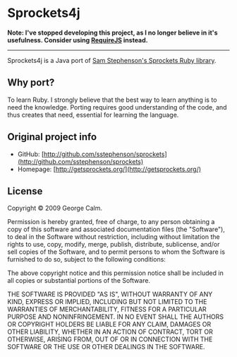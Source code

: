 Sprockets4j
===========

**Note: I've stopped developing this project, as I no longer believe in it's usefulness. Consider using [RequireJS](http://requirejs.org/) instead.**



----

Sprockets4j is a Java port of [Sam Stephenson's Sprockets Ruby library](http://github.com/sstephenson/sprockets). 

## Why port?

To learn Ruby. I strongly believe that the best way to learn anything is to need the knowledge. Porting requires good understanding of the code, and thus creates that need, essential for learning the language.


## Original project info


*  GitHub: [http://github.com/sstephenson/sprockets](http://github.com/sstephenson/sprockets)
*  Homepage: [http://getsprockets.org/](http://getsprockets.org/)


## License

Copyright &copy; 2009 George Calm.

Permission is hereby granted, free of charge, to any person obtaining a copy of this software and associated documentation files (the "Software"), to deal in the Software without restriction, including without limitation the rights to use, copy, modify, merge, publish, distribute, sublicense, and/or sell copies of the Software, and to permit persons to whom the Software is furnished to do so, subject to the following conditions:

The above copyright notice and this permission notice shall be included in all copies or substantial portions of the Software.

THE SOFTWARE IS PROVIDED "AS IS", WITHOUT WARRANTY OF ANY KIND, EXPRESS OR IMPLIED, INCLUDING BUT NOT LIMITED TO THE WARRANTIES OF MERCHANTABILITY, FITNESS FOR A PARTICULAR PURPOSE AND NONINFRINGEMENT. IN NO EVENT SHALL THE AUTHORS OR COPYRIGHT HOLDERS BE LIABLE FOR ANY CLAIM, DAMAGES OR OTHER LIABILITY, WHETHER IN AN ACTION OF CONTRACT, TORT OR OTHERWISE, ARISING FROM, OUT OF OR IN CONNECTION WITH THE SOFTWARE OR THE USE OR OTHER DEALINGS IN THE SOFTWARE.
